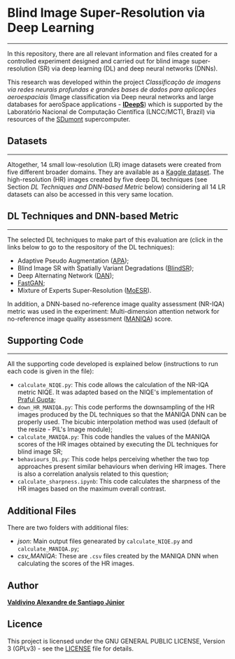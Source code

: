 # Blind Image Super-Resolution via Deep Learning
----
In this repository, there are all relevant information and files created for a controlled experiment designed and carried out for blind image super-resolution (SR) via deep learning (DL) and deep neural networks (DNNs).

This research was developed within the project *Classificação de imagens via redes neurais profundas e grandes bases de dados para aplicações aeroespaciais* (Image classification via Deep neural networks and large databases for aeroSpace applications - [**IDeepS**](https://github.com/vsantjr/IDeepS)) which is supported by the Laboratório Nacional de Computação Científica (LNCC/MCTI, Brazil) via resources of the [SDumont](http://sdumont.lncc.br) supercomputer.


## Datasets
----
Altogether, 14 small low-resolution (LR) image datasets were created from five different broader domains. They are available as a [Kaggle dataset](https://www.kaggle.com/datasets/valdivinosantiago/dl-blindsr-datasets). The high-resolution (HR) images created by five deep DL techniques (see Section *DL Techniques and DNN-based Metric* below) considering all 14 LR datasets can also be accessed in this very same location. 

## DL Techniques and DNN-based Metric
----
The selected DL techniques to make part of this evaluation are (click in the links below to go to the respository of the DL techniques):

- Adaptive Pseudo Augmentation ([APA](https://github.com/EndlessSora/DeceiveD));
- Blind Image SR with Spatially Variant Degradations ([BlindSR](https://github.com/sunreef/BlindSR));
- Deep Alternating Network ([DAN](https://github.com/greatlog/DAN));
- [FastGAN](https://github.com/odegeasslbc/FastGAN-pytorch);
- Mixture of Experts Super-Resolution ([MoESR](https://github.com/memad73/MoESR)).

In addition, a DNN-based no-reference image quality assessment (NR-IQA) metric was used in the experiment: Multi-dimension attention network for no-reference image quality assessment ([MANIQA](https://github.com/IIGROUP/MANIQA)) score.

## Supporting Code
----
All the supporting code developed is explained below (instructions to run each code is given in the file):

- ```calculate_NIQE.py```: This code allows the calculation of the NR-IQA metric NIQE. It was adapted based on the NIQE's implementation of [Praful Gupta](https://github.com/guptapraful/niqe);
- ```down_HR_MANIQA.py```: This code performs the downsampling of the HR images produced by the DL techniques so that the MANIQA DNN can be properly used. The bicubic interpolation method was used (default of the resize - PIL's Image module);
- ```calculate_MANIQA.py```: This code handles the values of the MANIQA scores of the HR images obtained by executing the DL techniques for blind image SR;
- ```behaviours_DL.py```: This code helps perceiving whether the two top approaches present similar behaviours when deriving HR images. There is also a correlation analysis related to this question;
- ```calculate_sharpness.ipynb```: This code calculates the sharpness of the HR images based on the maximum overall contrast.



## Additional Files

There are two folders with additional files:

- *json*: Main output files genearated by ```calculate_NIQE.py``` and ```calculate_MANIQA.py```;
- *csv_MANIQA*: These are ```.csv``` files created by the MANIQA DNN when calculating the scores of the HR images.

## Author

[**Valdivino Alexandre de Santiago J&uacute;nior**](https://www.linkedin.com/in/valdivino-alexandre-de-santiago-j%C3%BAnior-103109206/?locale=en_US)

## Licence

This project is licensed under the GNU GENERAL PUBLIC LICENSE, Version 3 (GPLv3) - see the [LICENSE](LICENSE) file for details.


